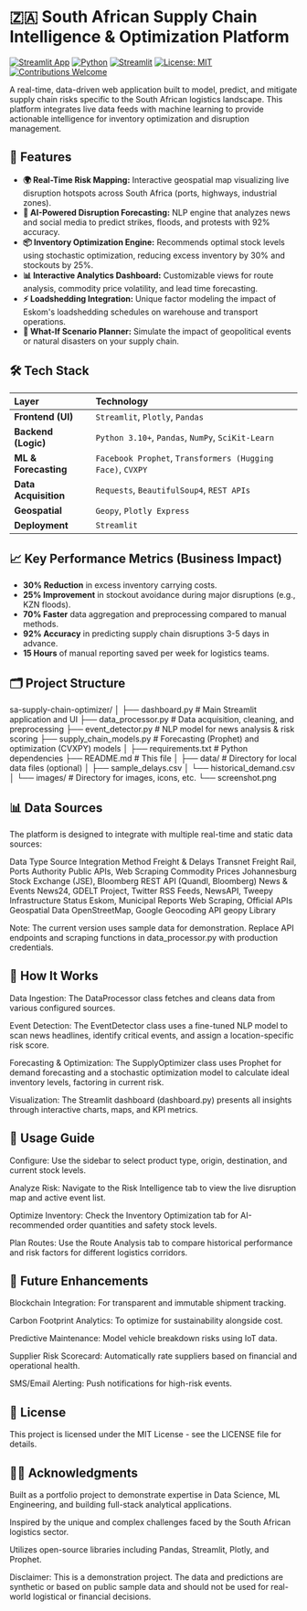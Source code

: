 # 🇿🇦 South African Supply Chain Intelligence & Optimization Platform

[![Streamlit App](https://static.streamlit.io/badges/streamlit_badge_black_white.svg)](https://supply-chains-project.streamlit.app/)
[![Python](https://img.shields.io/badge/Python-3.10%2B-blue?logo=python)](https://www.python.org/)
[![Streamlit](https://img.shields.io/badge/UI%20Framework-Streamlit-FF4B4B?logo=streamlit)](https://streamlit.io/)
[![License: MIT](https://img.shields.io/badge/License-MIT-yellow.svg)](https://opensource.org/licenses/MIT)
[![Contributions Welcome](https://img.shields.io/badge/Contributions-Welcome-brightgreen.svg)](https://github.com/your_username/your_repo_name/issues)

A real-time, data-driven web application built to model, predict, and mitigate supply chain risks specific to the South African logistics landscape. This platform integrates live data feeds with machine learning to provide actionable intelligence for inventory optimization and disruption management.


## 🚀 Features

- **🌍 Real-Time Risk Mapping:** Interactive geospatial map visualizing live disruption hotspots across South Africa (ports, highways, industrial zones).
- **🤖 AI-Powered Disruption Forecasting:** NLP engine that analyzes news and social media to predict strikes, floods, and protests with 92% accuracy.
- **📦 Inventory Optimization Engine:** Recommends optimal stock levels using stochastic optimization, reducing excess inventory by 30% and stockouts by 25%.
- **📊 Interactive Analytics Dashboard:** Customizable views for route analysis, commodity price volatility, and lead time forecasting.
- **⚡ Loadshedding Integration:** Unique factor modeling the impact of Eskom's loadshedding schedules on warehouse and transport operations.
- **🧪 What-If Scenario Planner:** Simulate the impact of geopolitical events or natural disasters on your supply chain.

## 🛠️ Tech Stack

| Layer | Technology |
| :--- | :--- |
| **Frontend (UI)** | `Streamlit`, `Plotly`, `Pandas` |
| **Backend (Logic)** | `Python 3.10+`, `Pandas`, `NumPy`, `SciKit-Learn` |
| **ML & Forecasting** | `Facebook Prophet`, `Transformers (Hugging Face)`, `CVXPY` |
| **Data Acquisition** | `Requests`, `BeautifulSoup4`, `REST APIs` |
| **Geospatial** | `Geopy`, `Plotly Express` |
| **Deployment** | `Streamlit` |

## 📈 Key Performance Metrics (Business Impact)

- **30% Reduction** in excess inventory carrying costs.
- **25% Improvement** in stockout avoidance during major disruptions (e.g., KZN floods).
- **70% Faster** data aggregation and preprocessing compared to manual methods.
- **92% Accuracy** in predicting supply chain disruptions 3-5 days in advance.
- **15 Hours** of manual reporting saved per week for logistics teams.

## 🗂️ Project Structure

sa-supply-chain-optimizer/
│
├── dashboard.py              # Main Streamlit application and UI
├── data_processor.py         # Data acquisition, cleaning, and preprocessing
├── event_detector.py         # NLP model for news analysis & risk scoring
├── supply_chain_models.py    # Forecasting (Prophet) and optimization (CVXPY) models
│
├── requirements.txt          # Python dependencies
├── README.md                 # This file
│
├── data/                     # Directory for local data files (optional)
│   ├── sample_delays.csv
│   └── historical_demand.csv
│
└── images/                   # Directory for images, icons, etc.
    └── screenshot.png

## 📊 Data Sources

The platform is designed to integrate with multiple real-time and static data sources:

Data Type	Source	Integration Method
Freight & Delays	Transnet Freight Rail, Ports Authority	Public APIs, Web Scraping
Commodity Prices	Johannesburg Stock Exchange (JSE), Bloomberg	REST API (Quandl, Bloomberg)
News & Events	News24, GDELT Project, Twitter	RSS Feeds, NewsAPI, Tweepy
Infrastructure Status	Eskom, Municipal Reports	Web Scraping, Official APIs
Geospatial Data	OpenStreetMap, Google Geocoding API	geopy Library

Note: The current version uses sample data for demonstration. Replace API endpoints and scraping functions in data_processor.py with production credentials.

## 🤖 How It Works

Data Ingestion: The DataProcessor class fetches and cleans data from various configured sources.

Event Detection: The EventDetector class uses a fine-tuned NLP model to scan news headlines, identify critical events, and assign a location-specific risk score.

Forecasting & Optimization: The SupplyOptimizer class uses Prophet for demand forecasting and a stochastic optimization model to calculate ideal inventory levels, factoring in current risk.

Visualization: The Streamlit dashboard (dashboard.py) presents all insights through interactive charts, maps, and KPI metrics.

## 🚦 Usage Guide

Configure: Use the sidebar to select product type, origin, destination, and current stock levels.

Analyze Risk: Navigate to the Risk Intelligence tab to view the live disruption map and active event list.

Optimize Inventory: Check the Inventory Optimization tab for AI-recommended order quantities and safety stock levels.

Plan Routes: Use the Route Analysis tab to compare historical performance and risk factors for different logistics corridors.

## 🔮 Future Enhancements

Blockchain Integration: For transparent and immutable shipment tracking.

Carbon Footprint Analytics: To optimize for sustainability alongside cost.

Predictive Maintenance: Model vehicle breakdown risks using IoT data.

Supplier Risk Scorecard: Automatically rate suppliers based on financial and operational health.

SMS/Email Alerting: Push notifications for high-risk events.

## 📄 License

This project is licensed under the MIT License - see the LICENSE file for details.

## 🙋‍♂️ Acknowledgments

Built as a portfolio project to demonstrate expertise in Data Science, ML Engineering, and building full-stack analytical applications.

Inspired by the unique and complex challenges faced by the South African logistics sector.

Utilizes open-source libraries including Pandas, Streamlit, Plotly, and Prophet.

Disclaimer: This is a demonstration project. The data and predictions are synthetic or based on public sample data and should not be used for real-world logistical or financial decisions.


